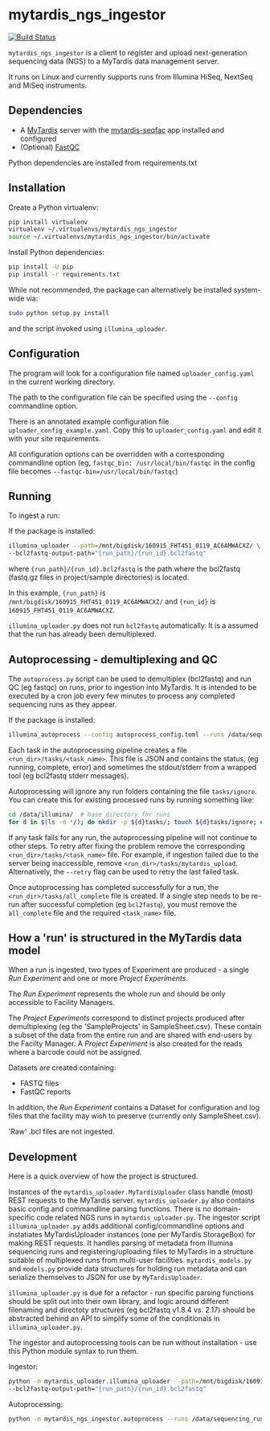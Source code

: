 mytardis_ngs_ingestor
=====================

[![Build Status](https://semaphoreci.com/api/v1/pansapiens/mytardis_ngs_ingestor/branches/develop/shields_badge.svg)](https://semaphoreci.com/pansapiens/mytardis_ngs_ingestor)

`mytardis_ngs_ingestor` is a client to register and upload next-generation 
sequencing data (NGS) to a MyTardis data management server.

It runs on Linux and currently supports runs from Illumina HiSeq, 
NextSeq and MiSeq instruments.

Dependencies
------------

  * A [MyTardis](https://github.com/mytardis/mytardis) server with 
    the [mytardis-seqfac](https://github.com/pansapiens/mytardis-seqfac) 
    app installed and configured
  * (Optional) [FastQC](http://www.bioinformatics.babraham.ac.uk/projects/fastqc/)

Python dependencies are installed from requirements.txt


Installation
------------

Create a Python virtualenv:
```sh
pip install virtualenv
virtualenv ~/.virtualenvs/mytardis_ngs_ingestor
source ~/.virtualenvs/mytardis_ngs_ingestor/bin/activate
```

Install Python dependencies:
```sh
pip install -U pip
pip install -r requirements.txt
```

While not recommended, the package can alternatively be installed 
system-wide via:
```sh
sudo python setup.py install
```

and the script invoked using `illumina_uploader`.

Configuration
-------------

The program will look for a configuration file named `uploader_config.yaml` 
in the current working directory.

The path to the configuration file can be specified using the  `--config` 
commandline option.

There is an annotated example configuration file `uploader_config_example.yaml`.
Copy this to `uploader_config.yaml` and edit it with your site requirements.

All configuration options can be overridden with a corresponding 
commandline option (eg, `fastqc_bin: /usr/local/bin/fastqc` in the 
config file becomes `--fastqc-bin=/usr/local/bin/fastqc`)


Running
-------

To ingest a run:

If the package is installed:
```sh
illumina_uploader --path=/mnt/bigdisk/160915_FHT451_0119_AC6AMWACXZ/ \
--bcl2fastq-output-path="{run_path}/{run_id}.bcl2fastq"
```

where `{run_path}/{run_id}.bcl2fastq` is the path where the bcl2fastq 
(fastq.gz files in project/sample directories) is located.

In this example, `{run_path}` is `/mnt/bigdisk/160915_FHT451_0119_AC6AMWACXZ/` 
and `{run_id}` is `160915_FHT451_0119_AC6AMWACXZ`.

`illumina_uploader.py` does not run `bcl2fastq` automatically. It is a
assumed that the run has already been demultiplexed.

Autoprocessing - demultiplexing and QC
--------------------------------------

The `autoprocess.py` script can be used to demultiplex (bcl2fastq) and run
QC (eg fastqc) on runs, prior to ingestion into MyTardis. It is intended to
be executed by a cron job every few minutes to process any completed sequencing
runs as they appear.

If the package is installed:
```sh
illumina_autoprocess --config autoprocess_config.toml --runs /data/sequencing_runs
```

Each task in the autoprocessing pipeline creates a file `<run_dir>/tasks/<task_name>`.
This file is JSON and contains the status, (eg running, complete, error) and
sometimes the stdout/stderr from a wrapped tool (eg bcl2fastq stderr messages).

Autoprocessing will ignore any run folders containing the file `tasks/ignore`.
You can create this for existing processed runs by running something like:

```bash
cd /data/illumina/  # base directory for runs
for d in $(ls -d */); do mkdir -p ${d}tasks/; touch ${d}tasks/ignore; done
```

If any task fails for any run, the autoprocessing pipeline will not continue to
other steps. To retry after fixing the problem remove the corresponding 
`<run_dir>/tasks/<task_name>` file. For example, if ingestion failed due to
the server being inaccessible, remove `<run_dir>/tasks/mytardis_upload`. Alternatively,
the `--retry` flag can be used to retry the last failed task.

Once autoprocessing has completed successfully for a run, the `<run_dir>/tasks/all_complete`
file is created. If a single step needs to be re-run after successful completion (eg `bcl2fastq`),
you must remove the `all_complete` file and the required `<task_name>` file. 

How a 'run' is structured in the MyTardis data model
----------------------------------------------------

When a run is ingested, two types of Experiment are produced - 
a single *Run Experiment* and one or more *Project Experiments*.

The *Run Experiment* represents the whole run and should be only 
accessible to Facility Managers.

The *Project Experiments* correspond to distinct projects produced after 
demultiplexing (eg the 'SampleProjects' in SampleSheet.csv). These 
contain a subset of the data from the entire run and are shared with 
end-users by the Facilty Manager. A *Project Experiment* is also 
created for the reads where a barcode could not be assigned.

Datasets are created containing:

  * FASTQ files
  * FastQC reports
  
In addition, the *Run Experiment* contains a Dataset for configuration
and log files that the facility may wish to preserve (currently only 
SampleSheet.csv).

'Raw' .bcl files are not ingested.

Development
-----------

Here is a quick overview of how the project is structured. 

Instances of the `mytardis_uploader.MyTardisUploader` class handle 
(most) REST requests to the MyTardis server.  `mytardis_uploader.py` 
also contains basic config and commandline parsing functions. There is no 
domain-specific code related NGS runs in `mytardis_uploader.py`.
The ingestor script `illumina_uploader.py` adds additional 
config/commandline options and instatiates MyTardisUploader instances 
(one per MyTardis StorageBox) for making REST requests. It handles 
parsing of metadata from Illumina sequencing runs and registering/uploading 
files to MyTardis in a structure suitable of multiplexed runs from 
multi-user facilities. `mytardis_models.py` and `models.py` provide 
data structures for holding run metadata and can serialize themselves to 
JSON for use by `MyTardisUploader`.

`illumina_uploader.py` is due for a refactor - run specific parsing 
functions should be split out into their own library, and logic around 
different filenaming and directoty structures (eg bcl2fastq v1.8.4 vs. 
2.17) should be abstracted behind an API to simplify some of the 
conditionals in `illumina_uploader.py`.

The ingestor and autoprocessing tools can be run without installation - use
this Python module syntax to run them.

Ingestor:
```sh
python -m mytardis_uploader.illumina_uploader --path=/mnt/bigdisk/160915_FHT451_0119_AC6AMWACXZ/ \
--bcl2fastq-output-path="{run_path}/{run_id}.bcl2fastq"
```

Autoprocessing:
```sh
python -m mytardis_ngs_ingestor.autoprocess --runs /data/sequencing_runs
```
